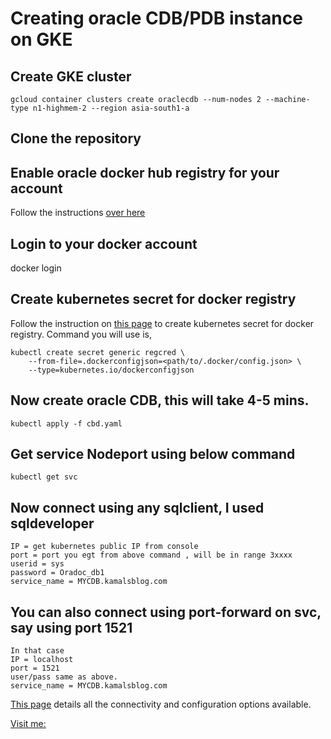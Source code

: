 # Creating oracle CDB/PDB instance on GKE
## Create GKE cluster 
```
gcloud container clusters create oraclecdb --num-nodes 2 --machine-type n1-highmem-2 --region asia-south1-a
```
## Clone the repository
## Enable oracle docker hub registry for your account 
Follow the instructions [over here](https://hub.docker.com/_/oracle-database-enterprise-edition)
## Login to your docker account
docker login
## Create kubernetes secret for docker registry 
Follow the instruction on [this page]( https://kubernetes.io/docs/tasks/configure-pod-container/pull-image-private-registry/) to create kubernetes secret for docker registry. Command you will use is, 
```
kubectl create secret generic regcred \
    --from-file=.dockerconfigjson=<path/to/.docker/config.json> \
    --type=kubernetes.io/dockerconfigjson
```
## Now create oracle CDB, this will take 4-5 mins.
```
kubectl apply -f cbd.yaml
```
## Get service Nodeport using below command
```
kubectl get svc 
```

## Now connect using any sqlclient, I used sqldeveloper
```
IP = get kubernetes public IP from console
port = port you egt from above command , will be in range 3xxxx
userid = sys
password = Oradoc_db1
service_name = MYCDB.kamalsblog.com
```

## You can also connect using port-forward on svc, say using port 1521
```
In that case 
IP = localhost
port = 1521
user/pass same as above.
service_name = MYCDB.kamalsblog.com
```
[This page](https://hub.docker.com/_/oracle-database-enterprise-edition) details all the connectivity and configuration options available.

[Visit me:](bigdata.kamalsblog.com)
